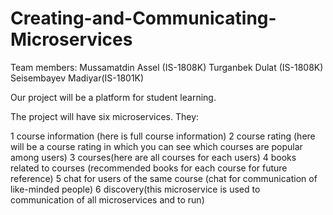 # Creating-and-Communicating-Microservices
Team members: Mussamatdin Assel (IS-1808K)
                              Turganbek Dulat (IS-1808K)
                              Seisembayev Madiyar(IS-1801K)


Our project will be a platform for student learning.

 The project will have six microservices. They:

1 course information (here is full course information)
2 course rating (here will be a course rating in which you can see which courses are popular among users)
3 courses(here are all courses for each users)
4 books related to courses (recommended books for each course for future reference)
5 chat for users of the same course (chat for communication of like-minded people)
6 discovery(this microservice is used to communication of all microservices and to run)


